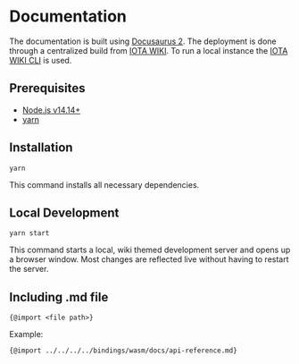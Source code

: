 # Documentation

The documentation is built using [Docusaurus 2](https://docusaurus.io/). The deployment is done through a centralized build from [IOTA WIKI](https://github.com/iota-community/iota-wiki). To run a local instance the [IOTA WIKI CLI](https://github.com/iota-community/iota-wiki-cli) is used.

## Prerequisites

- [Node.js v14.14+](https://nodejs.org/en/)
- [yarn](https://yarnpkg.com/getting-started/install)

## Installation

```console
yarn
```

This command installs all necessary dependencies.

## Local Development

```console
yarn start
```

This command starts a local, wiki themed development server and opens up a browser window. Most changes are reflected live without having to restart the server.

## Including .md file

```console
{@import <file path>}
```

Example:

```console
{@import ../../../../bindings/wasm/docs/api-reference.md}
```

